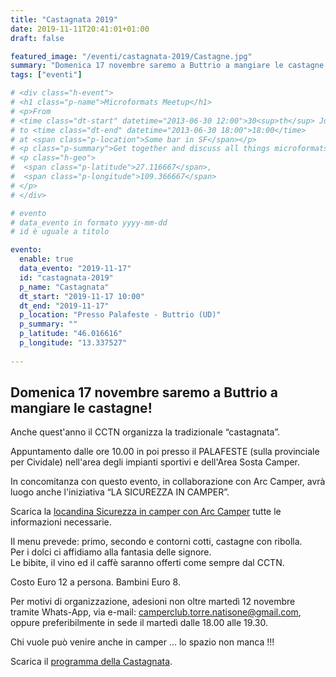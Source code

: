 ```yaml
---
title: "Castagnata 2019"
date: 2019-11-11T20:41:01+01:00
draft: false

featured_image: "/eventi/castagnata-2019/Castagne.jpg"
summary: "Domenica 17 novembre saremo a Buttrio a mangiare le castagne!"
tags: ["eventi"]

# <div class="h-event">
# <h1 class="p-name">Microformats Meetup</h1>
# <p>From 
# <time class="dt-start" datetime="2013-06-30 12:00">30<sup>th</sup> June 2013, 12:00</time>
# to <time class="dt-end" datetime="2013-06-30 18:00">18:00</time>
# at <span class="p-location">Some bar in SF</span></p>
# <p class="p-summary">Get together and discuss all things microformats-related.</p>
# <p class="h-geo">
#  <span class="p-latitude">27.116667</span>,
#  <span class="p-longitude">109.366667</span>
# </p>
# </div>

# evento 
# data_evento in formato yyyy-mm-dd
# id è uguale a titolo

evento:
  enable: true
  data_evento: "2019-11-17"
  id: "castagnata-2019"
  p_name: "Castagnata"
  dt_start: "2019-11-17 10:00"
  dt_end: "2019-11-17"
  p_location: "Presso Palafeste - Buttrio (UD)"
  p_summary: ""
  p_latitude: "46.016616"
  p_longitude: "13.337527"
  
---
```


## Domenica 17 novembre saremo a Buttrio a mangiare le castagne!

Anche quest'anno il CCTN organizza la tradizionale “castagnata”.

Appuntamento dalle ore 10.00 in poi presso il PALAFESTE (sulla provinciale per Cividale) nell'area degli impianti sportivi e dell'Area Sosta Camper.

In concomitanza con questo evento, in collaborazione con Arc Camper, avrà luogo anche l'iniziativa “LA SICUREZZA IN CAMPER”.

Scarica la [locandina Sicurezza in camper con Arc Camper](LocandinaCamperSicuro.pdf) tutte le informazioni necessarie.

Il menu prevede: primo, secondo e contorni cotti, castagne con ribolla.  
Per i dolci ci affidiamo alla fantasia delle signore.  
Le bibite, il vino ed il caffè saranno offerti come sempre dal CCTN.  

Costo Euro 12 a persona. Bambini Euro 8.

Per motivi di organizzazione, adesioni non oltre martedì 12 novembre tramite Whats-App, via e-mail: camperclub.torre.natisone@gmail.com, oppure preferibilmente in sede il martedì dalle 18.00 alle 19.30.

Chi vuole può venire anche in camper ... lo spazio non manca !!!

Scarica il [programma della Castagnata](ProgrammaCastagnata2019.pdf).